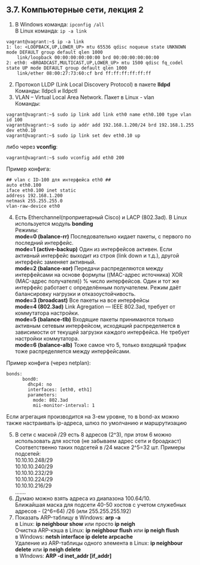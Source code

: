 ## 3.7. Компьютерные сети, лекция 2  

1. В Windows команда: `ipconfig /all`  
В Linux команда: `ip -a link`  
```  
vagrant@vagrant:~$ ip -a link
1: lo: <LOOPBACK,UP,LOWER_UP> mtu 65536 qdisc noqueue state UNKNOWN mode DEFAULT group default qlen 1000
    link/loopback 00:00:00:00:00:00 brd 00:00:00:00:00:00
2: eth0: <BROADCAST,MULTICAST,UP,LOWER_UP> mtu 1500 qdisc fq_codel state UP mode DEFAULT group default qlen 1000
    link/ether 08:00:27:73:60:cf brd ff:ff:ff:ff:ff:ff
```  
2. Протокол LLDP (Link Local Discovery Protocol) в пакете **lldpd**  
Команды: lldpcli и lldpctl  
3. VLAN – Virtual Local Area Network. Пакет в Linux - vlan  
Команды:  
```
vagrant@vagrant:~$ sudo ip link add link eth0 name eth0.100 type vlan id 100  
vagrant@vagrant:~$ sudo ip addr add 192.168.1.200/24 brd 192.168.1.255 dev eth0.10
vagrant@vagrant:~$ sudo ip link set dev eth0.10 up  
```  
либо через **vconfig**:  
```  
vagrant@vagrant:~$ sudo vconfig add eth0 200  
```  

Пример конфига:  
```  
## vlan с ID-100 для интерфейса eth0 ##
auto eth0.100
iface eth0.100 inet static
address 192.168.1.200
netmask 255.255.255.0
vlan-raw-device eth0  
```  
4. Есть Etherchannel(проприетарный Cisco) и LACP (802.3ad). В Linux используется модуль **bonding**  
Режимы:  
**mode=0 (balance-rr)**
Последовательно кидает пакеты, с первого по последний интерфейс.  
**mode=1 (active-backup)**
Один из интерфейсов активен. Если активный интерфейс выходит из строя (link down и т.д.), другой интерфейс заменяет активный.  
**mode=2 (balance-xor)**
Передачи распределяются между интерфейсами на основе формулы ((MAC-адрес источника) XOR (MAC-адрес получателя)) % число интерфейсов. Один и тот же интерфейс работает с определённым получателем. Режим даёт балансировку нагрузки и отказоустойчивость.  
**mode=3 (broadcast)**
Все пакеты на все интерфейсы  
**mode=4 (802.3ad)**
Link Agregation — IEEE 802.3ad, требует от коммутатора настройки.  
**mode=5 (balance-tlb)**
Входящие пакеты принимаются только активным сетевым интерфейсом, исходящий распределяется в зависимости от текущей загрузки каждого интерфейса. Не требует настройки коммутатора.  
**mode=6 (balance-alb)**
Тоже самое что 5, только входящий трафик тоже распределяется между интерфейсами.  
  
Пример конфига (через netplan):  
```  
bonds: 
      bond0:
        dhcp4: no
        interfaces: [eth0, eth1]
        parameters:
          mode: 802.3ad
          mii-monitor-interval: 1  
```  
Если агрегация производится на 3-ем уровне, то в bond-ах можно также настраивать ip-адреса, шлюз по умолчанию и маршрутизацию  

5. В сети с маской /29 есть 8 адресов (2^3), при этом 6 можно использовать для хостов (не забываем адрес сети и броадкаст)  
Соответственно таких подсетей в /24 маске 2^5=32 шт. Примеры подсетей:  
10.10.10.248/29  
10.10.10.240/29  
10.10.10.232/29  
10.10.10.224/29  
10.10.10.216/29  
.......  
6. Думаю можно взять адреса из диапазона 100.64/10.  
Ближайшая маска для подсети 40-50 хостов с учетом служебных адресов - (2^6=64) /26 (или 255.255.255.192)  
7. Показать ARP-таблицу в Windows: **arp -a**  
в Linux: **ip neighbour show** или просто **ip neigh**  
Очистка ARP-кэша в Linux: **ip neighbour flush** или **ip neigh flush**  
в Windows: **netsh interface ip delete arpcache**  
Удаление из ARP-таблицы одного элемента в Linux: **ip neighbour delete** или **ip neigh delete**  
в WIndows: **ARP -d inet_addr [if_addr]**  
